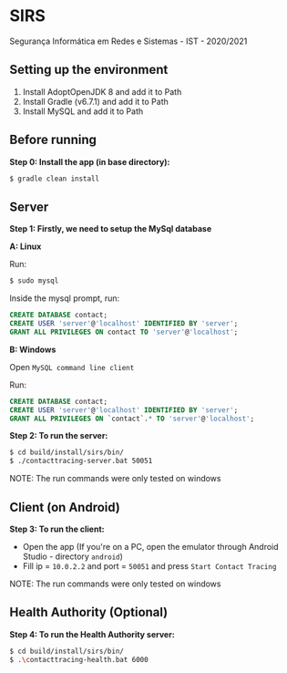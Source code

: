 # SIRS
Segurança Informática em Redes e Sistemas - IST - 2020/2021

## Setting up the environment
1. Install AdoptOpenJDK 8 and add it to Path
2. Install Gradle (v6.7.1) and add it to Path
3. Install MySQL and add it to Path

## Before running
**Step 0: Install the app (in base directory):**
 ```sh
 $ gradle clean install
 ```

## Server

**Step 1: Firstly, we need to setup the MySql database**

**A: Linux**

Run:
```sh
$ sudo mysql
```

Inside the mysql prompt, run:
```sql
CREATE DATABASE contact;
CREATE USER 'server'@'localhost' IDENTIFIED BY 'server';
GRANT ALL PRIVILEGES ON contact TO 'server'@'localhost';
```

**B: Windows**

Open `MySQL command line client`

Run:
```sql
CREATE DATABASE contact;
CREATE USER 'server'@'localhost' IDENTIFIED BY 'server';
GRANT ALL PRIVILEGES ON `contact`.* TO 'server'@'localhost';
```

**Step 2: To run the server:**
 ```sh
 $ cd build/install/sirs/bin/
 $ ./contacttracing-server.bat 50051
 ```
NOTE: The run commands were only tested on windows


## Client (on Android)
**Step 3: To run the client:**

 - Open the app (If you're on a PC, open the emulator through Android Studio - directory `android`)
 - Fill ip = `10.0.2.2` and port = `50051` and press `Start Contact Tracing`

 NOTE: The run commands were only tested on windows

 ## Health Authority (Optional)
 **Step 4: To run the Health Authority server:**
  ```sh
 $ cd build/install/sirs/bin/
 $ .\contacttracing-health.bat 6000
 ```
